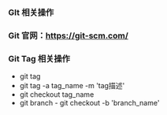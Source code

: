 ### GIt 相关操作

### Git 官网：https://git-scm.com/

### Git Tag 相关操作
 - git tag
  - git tag -a tag_name -m 'tag描述'
  - git checkout tag_name
   - git branch
    - git checkout -b 'branch_name'
